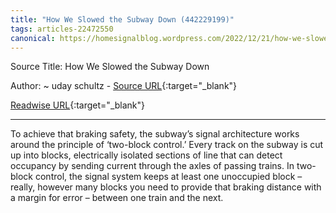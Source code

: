 ```yaml
---
title: "How We Slowed the Subway Down (442229199)"
tags: articles-22472550
canonical: https://homesignalblog.wordpress.com/2022/12/21/how-we-slowed-the-subway-down/
---
```


Source Title: How We Slowed the Subway Down

Author: ~ uday schultz - [Source URL](https://homesignalblog.wordpress.com/2022/12/21/how-we-slowed-the-subway-down/){:target="_blank"}

[Readwise URL](https://readwise.io/open/442229199){:target="_blank"}

---

To achieve that braking safety, the subway’s signal architecture works around the principle of ‘two-block control.’ Every track on the subway is cut up into blocks, electrically isolated sections of line that can detect occupancy by sending current through the axles of passing trains. In two-block control, the signal system keeps at least one unoccupied block – really, however many blocks you need to provide that braking distance with a margin for error – between one train and the next.

